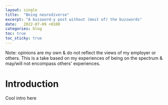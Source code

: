 ```yaml
---
layout: single
title:  "Being neurodiverse"
excerpt: "A buzzword-y post without (most of) the buzzwords"
date:   2022-07-09 +0100
categories: blog
toc: true
toc_sticky: true
---
```


Note: opinions are my own & do not reflect the views of my employer or others. This is a take based on my experiences of being on the spectrum & may/will not encompass others' experiences.

# Introduction
Cool intro here